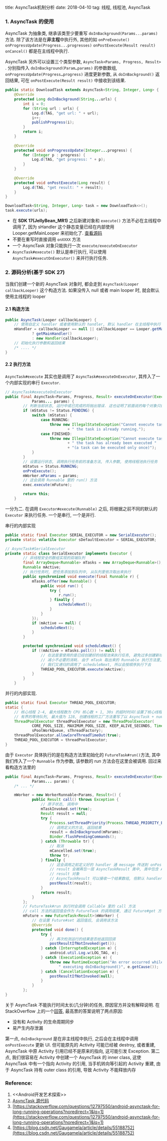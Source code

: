 title: AsyncTask机制分析
date: 2018-04-10
tag: 线程, 线程池, AsyncTask



### 1. AsyncTask 的使用

AsyncTask 为抽象类, 继承该类至少要重写 `doInBackground(Params...params)` 方法. 除了该方法是在**非主程**中执行外, 其他的如 `onPreExecute()` `onProgressUpdate(Progress...progresses)` `onPostExecute(Result result)` `onCancel()` 都是在主线程中执行. 

AsyncTask 另外可以设置三个类型参数, `AsyncTask<Params, Progress, Result>` . 分别指传入  `doInBackground(Param…params)`  的参数数组, `onProgressUpdate(Progress…progress)` 进度更新参数,  从 `doInBackground()` 返回结果, 可在 `onPostExecute(Result result)` 中接收到该结果.

```java
public static DownloadTask extends AsyncTask<String, Integer, Long> {
 	@Override
    protected Long doInBackground(String...urls) {
     	int i = 0;
        for (String url : urls) {
         	Log.d(TAG, "get url: " + url);
            i++;
            publishProgress(i);
        }
        return i;
    }
    
    @Override
    protected void onProgressUpdate(Integer...progress) {
        for (Integer p : progress) {
     		Log.d(TAG, "get progress: " + p);
        }
    }
	
    @Override
    protected void onPostExecute(Long result) {
     	Log.d(TAG, "get result: " + result);    
    }
}

DownloadTask<String, Integer, Long> task = new DownloadTask<>();
task.execute(urls);
```

* 在 **SDK 17(JellyBean_MR1)** 之后新建对象和 `execute()` 方法不必在主线程中调用了, 因为 sHandler 这个静态变量已经在内部使用 Looper.getMainLooper 来初始化了. [查看源码](https://android.googlesource.com/platform/frameworks/base/+/jb-mr1-release/core/java/android/os/AsyncTask.java)
* 不要在重写时直接调用 `onXXXX` 方法
* 一个 AsyncTask 对象只能执行一次 `execute/executeOnExecutor`
* `AsyncTask#execute()` 默认是串行执行, 可以使用 `AsyncTask#executOnExecutor()` 来并行执行任务.



### 2. 源码分析(基于 SDK 27)

当我们创建一个新的 AsyncTask 对象时, 都会走到 `AsyncTask(Looper callbackLooper)` 这个构造方法. 如果没传入 null 或者 main looper 时, 就会默认使用主线程的 looper

#### 2.1 构造方法

```java
public AsyncTask(Looper callbackLooper) {
    // 使用自定义 handler 或者使用默认的 handler, 默认 handler 在主线程中执行
    mHandler = callbackLooper == null || callbackLooper == Looper.getMainLooper()
            ? getMainHandler()
            : new Handler(callbackLooper);
	// 初始化执行参数和返回结果
    /* .... */
}
```

#### 2.2 执行方法

`AsyncTask#execute` 其实也是调用了 `AsyncTask#executeOnExecutor`, 其传入了一个内部实现的串行 `Executor`. 

```java
// AsyncTask#executeOnExecutor
public final AsyncTask<Params, Progress, Result> executeOnExecutor(Executor exec,
            Params... params) {
    	// 判断当前状态, 运行中或已完成的将抛出错误. 这也证明了前面说的每个对象只能调用一次执行
        if (mStatus != Status.PENDING) {
            switch (mStatus) {
                case RUNNING:
                    throw new IllegalStateException("Cannot execute task:"
                            + " the task is already running.");
                case FINISHED:
                    throw new IllegalStateException("Cannot execute task:"
                            + " the task has already been executed "
                            + "(a task can be executed only once)");
            }
        }
    	// 设置运行状态, 调用执行任务前的准备方法, 传入参数, 使用线程池执行任务
        mStatus = Status.RUNNING;
        onPreExecute();
        mWorker.mParams = params;
    	// 这会调用 Runnable 里的 run() 方法
        exec.execute(mFuture);

        return this;
    }
```

一分为二. 在调用 `Executor#execute(Runnable)` 之后, 将根据之前不同的默认的 `Executor` 来执行任务. 一个是串行, 一个是并行. 

串行的内部实现

```java
public static final Executor SERIAL_EXECUTOR = new SerialExecutor();
private static volatile Executor sDefaultExecutor = SERIAL_EXECUTOR;

// AsyncTask#SerialExecutor
private static class SerialExecutor implements Executor {
    	// 非线程安全的数组实现的双端队列
        final ArrayDeque<Runnable> mTasks = new ArrayDeque<Runnable>();
        Runnable mActive;
		// 执行任务时, 把任务添加到队列中, 从队列里依次取出来执行
        public synchronized void execute(final Runnable r) {
            mTasks.offer(new Runnable() {
                public void run() {
                    try {
                        r.run();
                    } finally {
                        scheduleNext();
                    }
                }
            });
            if (mActive == null) {
                scheduleNext();
            }
        }

        protected synchronized void scheduleNext() {
            if ((mActive = mTasks.poll()) != null) {
                // 在这是里使用的是已经创建好的线程池来执行任务, 避免过多创建新线程
                // 减小不必要的消耗. 由于 mTask 取出来的 Runnable 执行方法里, 
                // 我们又递归的调用了 scheduleNext, 所以会按顺序执行下去
                THREAD_POOL_EXECUTOR.execute(mActive);
            }
        }
    }
```

并行的内部实现. 

```java
public static final Executor THREAD_POOL_EXECUTOR;
static {
    // 核心线程 2-4, 最大线程数为 CPU 核心数 + 1, 30s 的超时时间(设置了核心线程也会超时)
    // 有界的等待队列, 最大值为 128, 创建线程的工厂方法重写了以 AsyncTask + number 的线程名
    ThreadPoolExecutor threadPoolExecutor = new ThreadPoolExecutor(
            CORE_POOL_SIZE, MAXIMUM_POOL_SIZE, KEEP_ALIVE_SECONDS, TimeUnit.SECONDS,
            sPoolWorkQueue, sThreadFactory);
    threadPoolExecutor.allowCoreThreadTimeOut(true);
    THREAD_POOL_EXECUTOR = threadPoolExecutor;
}
```

由于 `Executor` 具体执行的是在构造方法里初始化的 `FutureTask#run()`方法, 其中我们传入了一个 `Runnable` 作为参数, 该参数的 run 方法会在这里会被调用. 回过来看构造方法里的

```java
public final AsyncTask<Params, Progress, Result> executeOnExecutor(Executor exec,
            Params... params) {
	/* ... */

    mWorker = new WorkerRunnable<Params, Result>() {
            public Result call() throws Exception {
                // 原子状态, 调用中
                mTaskInvoked.set(true);
                Result result = null;
                try {
                    Process.setThreadPriority(Process.THREAD_PRIORITY_BACKGROUND);
                    // 调用定义的方法, 返回结果
                    result = doInBackground(mParams);
                    Binder.flushPendingCommands();
                } catch (Throwable tr) {
                    // 取消
                    mCancelled.set(true);
                    throw tr;
                } finally {
                    // 这会调用之前定义好的 handler 通 message 传送到 onPostExecute 中
                    // result 会被再包一层 AsyncTaskResult 类中, 类中包含 AsyncTask 对象和
                    // result 对象
                    // AsyncTaskResult 可以接收一个结果数组, 但默认 handler 实现只取一个结果
                    postResult(result);
                }
                return result;
            }
        };
		// FutureTask#run 执行时会调用 Callable 里的 call 方法
    	// call 方法的返回值会作为 FutureTask 的调用结果, 通过 Future#get 方法获得
        mFuture = new FutureTask<Result>(mWorker) {
            // 在设置 Future#set 返回值后, 会调用该方法
            @Override
            protected void done() {
                try {
                    // 再次检测运行的结果是否给返回回调
                    postResultIfNotInvoked(get());
                } catch (InterruptedException e) {
                    android.util.Log.w(LOG_TAG, e);
                } catch (ExecutionException e) {
                    throw new RuntimeException("An error occurred while " +
						" executing doInBackground()", e.getCause());
                } catch (CancellationException e) {
                    postResultIfNotInvoked(null);
                }
            }
        };
}
```

关于 AsyncTask 不能执行时间太长(几分钟)的任务, 原因官方并没有解释说明. 在 StackOverflow 上的一个[回答](https://stackoverflow.com/questions/12797550/android-asynctask-for-long-running-operations?noredirect=1&lq=1),  最高票的答案说明了两点原因:

* 没有和 Activity 的生命周期同步
* 易产生内存泄漏

第一点, `doInBackground` 是在非主线程中执行, 之后会在主线程中调用  `onPostExecute` 更新 UI. 但可能原先的 Activity 可能已经被 destroy, 或者重建, AsyncTask 中原 Activity 引用已经不是原来的指向, 这可能引发 Exception. 第二点, 我们很容易在 Activity 中创建一个 AsyncTask 的 inner class, 这使 AsyncTask 中有一个指向 Activity 的引用, 当手机转向等引起的 Activity 重建, 由于 AsyncTask 持有 outer class 的引用, 导致 Activity 不能释放内存



### Reference:

1. <<Android开发艺术探索>>
2. [AsyncTask 源代码](https://android.googlesource.com/platform/frameworks/base/+/oreo-release/core/java/android/os/AsyncTask.java)
3. [https://stackoverflow.com/questions/12797550/android-asynctask-for-long-running-operations?noredirect=1&lq=1](https://stackoverflow.com/questions/12797550/android-asynctask-for-long-running-operations?noredirect=1&lq=1)
4. [https://blog.csdn.net/Gaugamela/article/details/55188752](https://blog.csdn.net/Gaugamela/article/details/55188752)